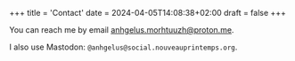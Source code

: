 +++
title = 'Contact'
date = 2024-04-05T14:08:38+02:00
draft = false 
+++

You can reach me by email <anhgelus.morhtuuzh@proton.me>. 

I also use Mastodon: `@anhgelus@social.nouveauprintemps.org`.


